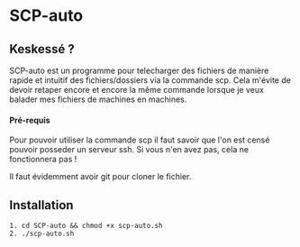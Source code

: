 # SCP-auto

## Keskessé ?
<p>SCP-auto est un programme pour telecharger des fichiers de manière rapide et intuitif des fichiers/dossiers via la commande scp. Cela m'évite de devoir retaper encore et encore la même commande lorsque je veux balader mes fichiers de machines en machines.</p>

#### Pré-requis
<p>Pour pouvoir utiliser la commande scp il faut savoir que l'on est censé pouvoir posseder un serveur ssh. Si vous n'en avez pas, cela ne fonctionnera pas !</p>
<p>Il faut évidemment avoir git pour cloner le fichier.</p>

## Installation
```
1. cd SCP-auto && chmod +x scp-auto.sh
2. ./scp-auto.sh
```
